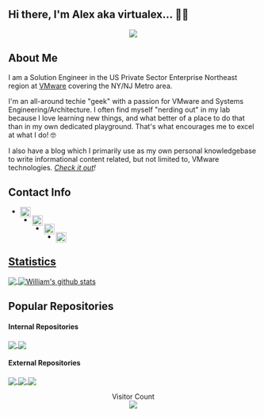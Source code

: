 <!--
**virtualex-itv/virtualex-itv** is a ✨ _special_ ✨ repository because its `README.md` (this file) appears on your GitHub profile.

Here are some ideas to get you started:

- 🔭 I’m currently working on ...
- 🌱 I’m currently learning ...
- 👯 I’m looking to collaborate on ...
- 🤔 I’m looking for help with ...
- 💬 Ask me about ...
- 📫 How to reach me: ...
- 😄 Pronouns: ...
- ⚡ Fun fact: ...
-->

## Hi there, I'm Alex aka virtualex... 👨‍💻
<p align="center">
  <img src="https://rawcdn.githack.com/virtualex-itv/virtualex-itv/6bcb6f99056198a248c64a242288528d8dd69052/assets/icons/virtualex.png" /> </p>

## About Me

I am a Solution Engineer in the US Private Sector Enterprise Northeast region at [VMware](https://www.vmware.com) covering the NY/NJ Metro area.  

I'm an all-around techie "geek" with a passion for VMware and Systems Engineering/Architecture.  I often find myself "nerding out" in my lab because I love learning new things, and what better of a place to do that than in my own dedicated playground.  That's what encourages me to excel at what I do! 🤓

I also have a blog which I primarily use as my own personal knowledgebase to write informational content related, but not limited to, VMware technologies.  *[Check it out](https://ithinkvirtual.com)!*

## Contact Info

* <a href="mailto:info@ithinkvirtual.com">
    <img align="left" alt="Email Me" width="21px" src="https://rawcdn.githack.com/virtualex-itv/virtualex-itv/c4fed751f8508273a3520ddc2cebb6cbbde133d5/assets/icons/email.png" />


* <a href="https://twitter.com/ivirtualex">
    <img align="left" alt="Alex López | Twitter" width="21px" src="https://rawcdn.githack.com/virtualex-itv/virtualex-itv/c4fed751f8508273a3520ddc2cebb6cbbde133d5/assets/icons/twitter.png" />


* <a href="https://www.linkedin.com/in/alopez27">
    <img align="left" alt="Alex López | LinkedIn" width="21px" src="https://rawcdn.githack.com/virtualex-itv/virtualex-itv/c4fed751f8508273a3520ddc2cebb6cbbde133d5/assets/icons/linkedin.png" />


* <a href="https://discord.gg/bmCBJVm">
    <img align="left" alt="Unofficial VMware Discord" width="21px" src="https://rawcdn.githack.com/virtualex-itv/virtualex-itv/c4fed751f8508273a3520ddc2cebb6cbbde133d5/assets/icons/discord.png" />

## Statistics
<!-- Thanks to https://github.com/anuraghazra/github-readme-stats -->

<!-- Top Language Dashboard -->
<a href="https://github.com/virtualex-itv">
<img align="center" src="https://github-readme-stats.vercel.app/api/top-langs/?username=virtualex-itv&theme=nightowl" />
</a>

<!-- Stats Dashboard -->
<a href="https://github.com/virtualex-itv">
<img align="center" src="https://github-readme-stats.vercel.app/api?username=virtualex-itv&show_icons=true&theme=nightowl&line_height=27" alt="William's github stats" />
</a>

## Popular Repositories
#### Internal Repositories
<!-- Thanks to https://github.com/anuraghazra/github-readme-stats -->

<!-- itv-lib Repo -->
<a href="https://github.com/virtualex-itv/itv-lib">
  <img align="center" src="https://github-readme-stats.vercel.app/api/pin/?username=virtualex-itv&repo=itv-lib&theme=dark" />
</a>

<!-- chocolatey Repo -->
<a href="https://github.com/virtualex-itv/chocolatey">
  <img align="center" src="https://github-readme-stats.vercel.app/api/pin/?username=virtualex-itv&repo=chocolatey&theme=dark" />
</a>

#### External Repositories
<!-- ESXi-Customizer-PS Repo -->
<a href="https://github.com/VFrontDe/ESXi-Customizer-PS">
  <img align="center" src="https://github-readme-stats.vercel.app/api/pin/?username=VFrontDe&repo=ESXi-Customizer-PS&theme=merko" />
</a>

<!-- aac-lib Repo -->
<a href="https://github.com/texiwill/aac-lib">
  <img align="center" src="https://github-readme-stats.vercel.app/api/pin/?username=texiwill&repo=aac-lib&theme=cobalt" />
</a>

<!-- Homelab Repo -->
<a href="https://github.com/lamw/homelab">
  <img align="center" src="https://github-readme-stats.vercel.app/api/pin/?username=lamw&repo=homelab&theme=radical" />
</a>

<!-- Stats Counter --->
<!-- Thanks to https://github.com/sagar-viradiya -->
<p align="center">
  Visitor Count<br>
  <img src="https://profile-counter.glitch.me/virtualex-itv/count.svg" />
</p>

